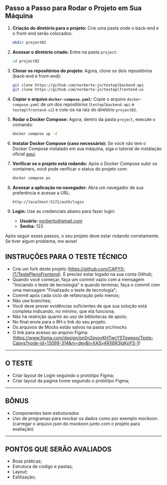 ## Passo a Passo para Rodar o Projeto em Sua Máquina

1. **Criação do diretório para o projeto:**
   Crie uma pasta onde o back-end e o front-end serão colocados:
   ```bash
   mkdir project02
   ```

2. **Acessar o diretório criado:**
   Entre na pasta `project`:
   ```bash
   cd project02
   ```

3. **Clonar os repositórios do projeto:**
   Agora, clone os dois repositórios (back-end e front-end):
   ```bash
   git clone https://github.com/norberto-jn/testeplbackend-api
   git clone https://github.com/norberto-jn/testeplfrontend-ui
   ```

4. **Copiar o arquivo `docker-compose.yaml`:**
   Copie o arquivo `docker-compose.yaml` de um dos repositórios (`testeplbackend-api` e `testeplfrontend-ui`) e cole-os na raiz do diretório `project02`.

5. **Rodar o Docker Compose:**
   Agora, dentro da pasta `project`, execute o comando:
   ```bash
   docker compose up -d
   ```

6. **Instalar Docker Compose (caso necessário):**
   Se você não tem o Docker Compose instalado em sua máquina, siga o tutorial de instalação oficial [aqui](https://docs.docker.com/compose/install/).

7. **Verificar se o projeto está rodando:**
   Após o Docker Compose subir os containers, você pode verificar o status do projeto com:
   ```bash
   docker compose ps
   ```

8. **Acessar a aplicação no navegador:**
   Abra um navegador de sua preferência e acesse a URL:
   ```
   http://localhost:5172/auth/login
   ```

9. **Login:**
   Use as credenciais abaixo para fazer login:
   - **Usuário:** norberto@gmail.com
   - **Senha:** 123

Após seguir esses passos, o seu projeto deve estar rodando corretamente. Se tiver algum problema, me avise!


## INSTRUÇÕES PARA O TESTE TÉCNICO

- Crie um fork deste projeto (https://github.com/CAPYS-IT/TestePlenoFrontend).
  É preciso estar logado na sua conta Github;
- Quando você começar, faça um commit vazio com a mensagem "Iniciando o teste de tecnologia" e quando terminar, faça o commit com uma mensagem "Finalizado o teste de tecnologia";
- Commit após cada ciclo de refatoração pelo menos;
- Não use branches;
- Você deve prover evidências suficientes de que sua solução está completa indicando, no mínimo, que ela funciona;
- Não há restrição quanto ao uso de bibliotecas de apoio;
- No final envie para o RH o link do seu projeto.
- Os arquivos de Mocks estão salvos na pasta src/mocks
- O link para acesso ao arquivo Figma: (https://www.figma.com/design/pn0n2pyoyKHTwcYSTgwpxq/Teste-Capys?node-id=13099-314&m=dev&t=XASy4RX6R3lgKpYS-1)

---

## O TESTE

- Criar layout de Login seguindo o protótipo Figma;
- Criar layout da pagina home seguindo o protótipo Figma;

---

## BÔNUS

- Componentes bem estruturados
- Uso de programas para mockar os dados como por exemplo mockoon. (carregar o arquivo json do mockoon junto com o projeto para avaliação)

---

## PONTOS QUE SERÃO AVALIADOS

- Boas práticas;
- Estrutura de código e pastas;
- Layout;
- Estilização;
